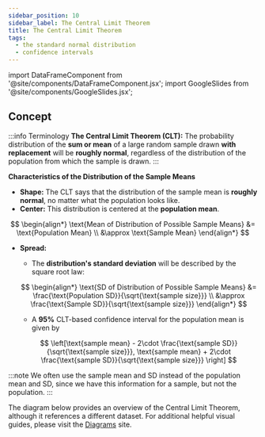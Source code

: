 ```yaml
---
sidebar_position: 10
sidebar_label: The Central Limit Theorem
title: The Central Limit Theorem
tags: 
  - the standard normal distribution
  - confidence intervals
---
```


import DataFrameComponent from '@site/components/DataFrameComponent.jsx';
import GoogleSlides from '@site/components/GoogleSlides.jsx';

## Concept

:::info Terminology
**The Central Limit Theorem (CLT):** The probability distribution of the **sum or mean** of a large random sample drawn **with replacement** will be **roughly normal**, regardless of the distribution of the population from which the sample is drawn.
:::

**Characteristics of the Distribution of the Sample Means**
- **Shape:** The CLT says that the distribution of the sample mean is **roughly normal**, no matter what the population looks like.
- **Center:** This distribution is centered at the **population mean**.

$$
\begin{align*}  
\text{Mean of Distribution of Possible Sample Means} 
&= \text{Population Mean} \\
&\approx \text{Sample Mean}
\end{align*} 
$$

- **Spread:** 
    - The **distribution's standard deviation** will be described by the square root law: 

    $$
    \begin{align*} 
    \text{SD of Distribution of Possible Sample Means} 
    &= \frac{\text{Population SD}}{\sqrt{\text{sample size}}} \\
    &\approx \frac{\text{Sample SD}}{\sqrt{\text{sample size}}} 
    \end{align*}
    $$

    - A **95%** CLT-based confidence interval for the population mean is given by

    $$
    \left[\text{sample mean} - 2\cdot \frac{\text{sample SD}}{\sqrt{\text{sample size}}},
    \text{sample mean} + 2\cdot \frac{\text{sample SD}}{\sqrt{\text{sample size}}}
    \right]
    $$

:::note
We often use the sample mean and SD instead of the population mean and SD, since we have this information for a sample, but not the population.
:::

The diagram below provides an overview of the Central Limit Theorem, although it references a different dataset. For additional helpful visual guides, please visit the [Diagrams](https://dsc10.com/diagrams/) site.

<GoogleSlides
src="https://docs.google.com/presentation/d/e/2PACX-1vTIYviveyB3wk7ck7_gFpyZTEwT67jTl0aDdidTn1iqtjRRT70ihB7HKT4rwO68dcUtr80OgOlyvsHn/embed?start=true&loop=false&delayms=3000&rm=minimal"
sourceLink="https://docs.google.com/presentation/d/1GX74m6k0PbLU6j5zPUuylbkcgsel2MPfcpfACZ45AVQ/edit?usp=sharing"
/>


